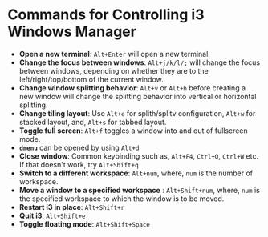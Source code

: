 # Commands for Controlling i3 Windows Manager

* __Open a new terminal__: `Alt+Enter` will open a new terminal.
* __Change the focus between windows__: `Alt+j/k/l/;` will change the focus between windows, depending on whether they are to the left/right/top/bottom of the current window.
* __Change window splitting behavior__: `Alt+v` or `Alt+h` before creating a new window will change the splitting behavior into vertical or horizontal splitting.
* __Change tiling layout__: Use `Alt+e` for splith/splitv configuration, `Alt+w` for stacked layout, and, `Alt+s` for tabbed layout.
* __Toggle full screen__: `Alt+f` toggles a window into and out of fullscreen mode.
* __`dmenu`__ can be opened by using `Alt+d`
* __Close window__: Common keybinding such as, `Alt+F4`, `Ctrl+Q`, `Ctrl+W` etc. If that doesn't work, try `Alt+Shift+q`
* __Switch to a different workspace__: `Alt+num`, where, `num` is the number of workspace.
* __Move a window to a specified workspace__ : `Alt+Shift+num`, where, `num` is the specified workspace to which the window is to be moved.
* __Restart i3 in place__: `Alt+Shift+r`
* __Quit i3__: `Alt+Shift+e`
* __Toggle floating mode__: `Alt+Shift+Space`
